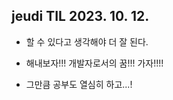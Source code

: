## jeudi TIL 2023. 10. 12.

- 할 수 있다고 생각해야 더 잘 된다.

- 해내보자!!! 개발자로서의 꿈!!! 가자!!!!

- 그만큼 공부도 열심히 하고...!
